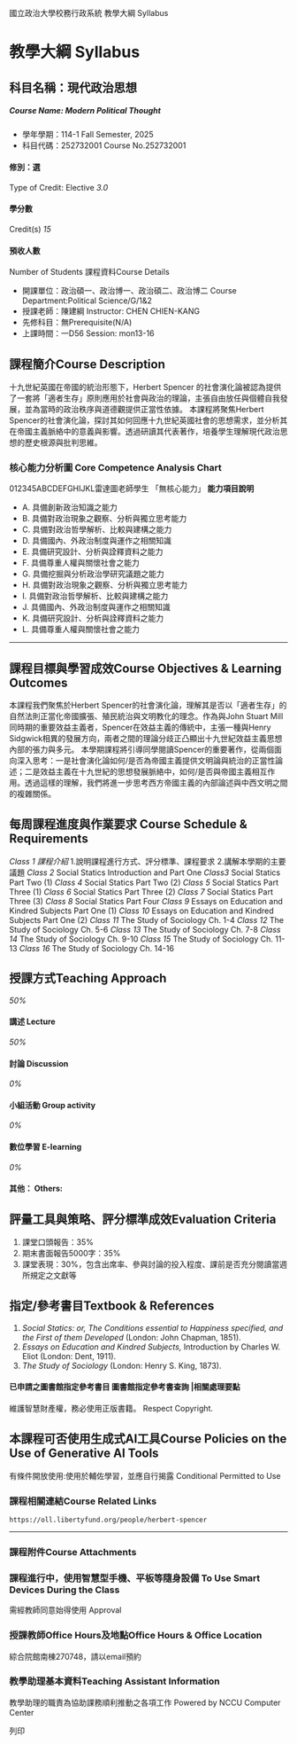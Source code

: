 國立政治大學校務行政系統 教學大綱 Syllabus
# 教學大綱 Syllabus
##  科目名稱：現代政治思想
#####  Course Name: Modern Political Thought
  * 學年學期：114-1 Fall Semester, 2025 
  * 科目代碼：252732001 Course No.252732001


#### 修別：選
Type of Credit: Elective 
_3.0_
#### 學分數
Credit(s)
_15_
#### 預收人數
Number of Students
課程資料Course Details
  * 開課單位：政治碩一、政治博一、政治碩二、政治博二 Course Department:Political Science/G/1&2 
  * 授課老師：陳建綱 Instructor: CHEN CHIEN-KANG 
  * 先修科目：無Prerequisite(N/A)
  * 上課時間：一D56 Session: mon13-16


##  課程簡介Course Description
十九世紀英國在帝國的統治形態下，Herbert Spencer 的社會演化論被認為提供了一套將「適者生存」原則應用於社會與政治的理論，主張自由放任與個體自我發展，並為當時的政治秩序與道德觀提供正當性依據。
本課程將聚焦Herbert Spencer的社會演化論，探討其如何回應十九世紀英國社會的思想需求，並分析其在帝國主義脈絡中的意義與影響。透過研讀其代表著作，培養學生理解現代政治思想的歷史根源與批判思維。
###  核心能力分析圖 Core Competence Analysis Chart
012345ABCDEFGHIJKL雷達圖老師學生
「無核心能力」 
**能力項目說明**
  * A. 具備創新政治知識之能力
  * B. 具備對政治現象之觀察、分析與獨立思考能力
  * C. 具備對政治哲學解析、比較與建構之能力
  * D. 具備國內、外政治制度與運作之相關知識
  * E. 具備研究設計、分析與詮釋資料之能力
  * F. 具備尊重人權與關懷社會之能力
  * G. 具備挖掘與分析政治學研究議題之能力
  * H. 具備對政治現象之觀察、分析與獨立思考能力
  * I. 具備對政治哲學解析、比較與建構之能力
  * J. 具備國內、外政治制度與運作之相關知識
  * K. 具備研究設計、分析與詮釋資料之能力
  * L. 具備尊重人權與關懷社會之能力


* * *
##  課程目標與學習成效Course Objectives & Learning Outcomes 
本課程我們聚焦於Herbert Spencer的社會演化論，理解其是否以「適者生存」的自然法則正當化帝國擴張、殖民統治與文明教化的理念。作為與John Stuart Mill同時期的重要效益主義者，Spencer在效益主義的傳統中，主張一種與Henry Sidgwick相異的發展方向，兩者之間的理論分歧正凸顯出十九世紀效益主義思想內部的張力與多元。
本學期課程將引導同學閱讀Spencer的重要著作，從兩個面向深入思考：一是社會演化論如何/是否為帝國主義提供文明論與統治的正當性論述；二是效益主義在十九世紀的思想發展脈絡中，如何/是否與帝國主義相互作用。透過這樣的理解，我們將進一步思考西方帝國主義的內部論述與中西文明之間的複雜關係。
##  每周課程進度與作業要求 Course Schedule & Requirements
_Class 1 課程介紹_
1.說明課程進行方式、評分標準、課程要求 
2.講解本學期的主要議題
_Class 2_
Social Statics Introduction and Part One
_Class3_
Social Statics Part Two (1)
_Class 4_
Social Statics Part Two (2)
_Class 5_
Social Statics Part Three (1)
_Class 6_
Social Statics Part Three (2)
_Class 7_
Social Statics Part Three (3)
_Class 8_
Social Statics Part Four
_Class 9_
Essays on Education and Kindred Subjects Part One (1)
_Class 10_
Essays on Education and Kindred Subjects Part One (2)
_Class 11_
The Study of Sociology Ch. 1-4
_Class 12_
The Study of Sociology Ch. 5-6
_Class 13_
The Study of Sociology Ch. 7-8
_Class 14_
The Study of Sociology Ch. 9-10
_Class 15_
The Study of Sociology Ch. 11-13
_Class 16_
The Study of Sociology Ch. 14-16
##  授課方式Teaching Approach
_50%_
####  講述 Lecture
_50%_
####  討論 Discussion
_0%_
####  小組活動 Group activity
_0%_
####  數位學習 E-learning
_0%_
####  其他： Others:
##  評量工具與策略、評分標準成效Evaluation Criteria
1. 課堂口頭報告：35%   
2. 期末書面報告5000字：35%   
3. 課堂表現：30%，包含出席率、參與討論的投入程度、課前是否充分閱讀當週所規定之文獻等
##  指定/參考書目Textbook & References
1. _Social Statics: or, The Conditions essential to Happiness specified, and the First of them Developed_ (London: John Chapman, 1851).
2.  _Essays on Education and Kindred Subjects,_ Introduction by Charles W. Eliot (London: Dent, 1911).
3. _The Study of Sociology_ (London: Henry S. King, 1873).
####  已申請之圖書館指定參考書目  圖書館指定參考書查詢 |相關處理要點
維護智慧財產權，務必使用正版書籍。 Respect Copyright.
##  本課程可否使用生成式AI工具Course Policies on the Use of Generative AI Tools
有條件開放使用:使用於輔佐學習，並應自行揭露 Conditional Permitted to Use 
###  課程相關連結Course Related Links
```
https://oll.libertyfund.org/people/herbert-spencer
```

* * *
###  課程附件Course Attachments
###  課程進行中，使用智慧型手機、平板等隨身設備 To Use Smart Devices During the Class
需經教師同意始得使用  Approval
###  授課教師Office Hours及地點Office Hours & Office Location
綜合院館南棟270748，請以email預約
###  教學助理基本資料Teaching Assistant Information
教學助理的職責為協助課務順利推動之各項工作
Powered by NCCU Computer Center
  
列印
